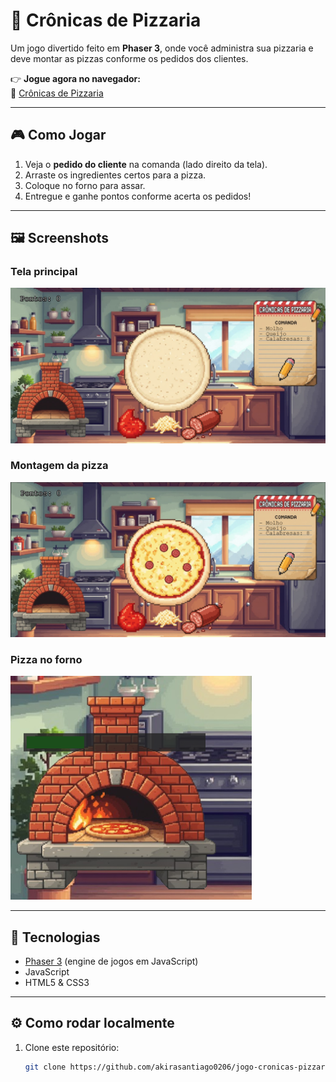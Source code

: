 # 🍕 Crônicas de Pizzaria  

Um jogo divertido feito em **Phaser 3**, onde você administra sua pizzaria e deve montar as pizzas conforme os pedidos dos clientes.  

👉 **Jogue agora no navegador:**  
🔗 [Crônicas de Pizzaria](https://akirasantiago0206.github.io/jogo-cronicas-pizzaria/)  

---

## 🎮 Como Jogar  
1. Veja o **pedido do cliente** na comanda (lado direito da tela).  
2. Arraste os ingredientes certos para a pizza.  
3. Coloque no forno para assar.  
4. Entregue e ganhe pontos conforme acerta os pedidos!  

---

## 🖼️ Screenshots  

### Tela principal  
![Tela do jogo](./screenshots/gameplay.png)  

### Montagem da pizza  
![Montagem da pizza](./screenshots/montagem.png)  

### Pizza no forno  
![Pizza no forno](./screenshots/forno.png)  

---

## 🚀 Tecnologias  
- [Phaser 3](https://phaser.io/) (engine de jogos em JavaScript)  
- JavaScript  
- HTML5 & CSS3  

---

## ⚙️ Como rodar localmente  
1. Clone este repositório:  
   ```bash
   git clone https://github.com/akirasantiago0206/jogo-cronicas-pizzaria.git
